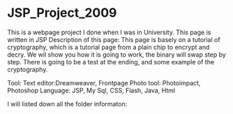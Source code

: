 # JSP_Project_2009

This is a webpage project I done when I was in University. This page is written in JSP Description of this page: This page is basely on a tutorial of cryptography, which is a tutorial page from a plain chip to encrypt and decry. We wil show you how it is going to work, the binary will swap step by step. There is going to be a test at the ending, and some example of the cryptography.

Tool: Text editor:Dreamweaver, Frontpage Photo tool: Photoimpact, Photoshop Language: JSP, My Sql, CSS, Flash, Java, Html

I will listed down all the folder informaton:
